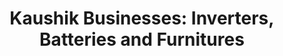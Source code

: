 ---
title: "Kaushik Businesses: Inverters, Batteries and Furnitures"
url: /muana/kaushik-businesses-inverters-batteries-and-furnitures/
shop: Möbel
---